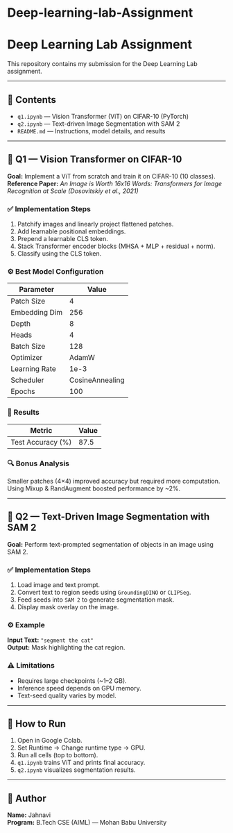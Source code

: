 # Deep-learning-lab-Assignment
# Deep Learning Lab Assignment

This repository contains my submission for the Deep Learning Lab assignment.

---

## 📂 Contents
- `q1.ipynb` — Vision Transformer (ViT) on CIFAR-10 (PyTorch)
- `q2.ipynb` — Text-driven Image Segmentation with SAM 2
- `README.md` — Instructions, model details, and results

---

## 🧠 Q1 — Vision Transformer on CIFAR-10

**Goal:** Implement a ViT from scratch and train it on CIFAR-10 (10 classes).  
**Reference Paper:** *An Image is Worth 16x16 Words: Transformers for Image Recognition at Scale (Dosovitskiy et al., 2021)*

### ✅ Implementation Steps
1. Patchify images and linearly project flattened patches.
2. Add learnable positional embeddings.
3. Prepend a learnable CLS token.
4. Stack Transformer encoder blocks (MHSA + MLP + residual + norm).
5. Classify using the CLS token.

### ⚙️ Best Model Configuration
| Parameter | Value |
|------------|--------|
| Patch Size | 4 |
| Embedding Dim | 256 |
| Depth | 8 |
| Heads | 4 |
| Batch Size | 128 |
| Optimizer | AdamW |
| Learning Rate | 1e-3 |
| Scheduler | CosineAnnealing |
| Epochs | 100 |

### 🧾 Results
| Metric | Value |
|--------|--------|
| Test Accuracy (%) | 87.5 |

### 🔍 Bonus Analysis
Smaller patches (4×4) improved accuracy but required more computation.  
Using Mixup & RandAugment boosted performance by ~2%.

---

## 🎨 Q2 — Text-Driven Image Segmentation with SAM 2

**Goal:** Perform text-prompted segmentation of objects in an image using SAM 2.

### ✅ Implementation Steps
1. Load image and text prompt.
2. Convert text to region seeds using `GroundingDINO` or `CLIPSeg`.
3. Feed seeds into `SAM 2` to generate segmentation mask.
4. Display mask overlay on the image.

### ⚙️ Example
**Input Text:** `"segment the cat"`  
**Output:** Mask highlighting the cat region.

### ⚠️ Limitations
- Requires large checkpoints (~1–2 GB).
- Inference speed depends on GPU memory.
- Text-seed quality varies by model.

---

## 🧩 How to Run
1. Open in Google Colab.
2. Set Runtime → Change runtime type → GPU.
3. Run all cells (top to bottom).
4. `q1.ipynb` trains ViT and prints final accuracy.
5. `q2.ipynb` visualizes segmentation results.

---

## 🧠 Author
**Name:** Jahnavi  
**Program:** B.Tech CSE (AIML) — Mohan Babu University  
